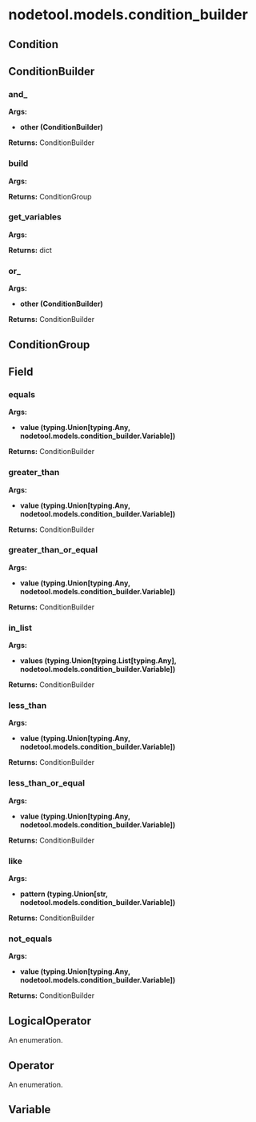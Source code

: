 # nodetool.models.condition_builder

## Condition

## ConditionBuilder

### and_

**Args:**
- **other (ConditionBuilder)**

**Returns:** ConditionBuilder

### build

**Args:**

**Returns:** ConditionGroup

### get_variables

**Args:**

**Returns:** dict

### or_

**Args:**
- **other (ConditionBuilder)**

**Returns:** ConditionBuilder

## ConditionGroup

## Field

### equals

**Args:**
- **value (typing.Union[typing.Any, nodetool.models.condition_builder.Variable])**

**Returns:** ConditionBuilder

### greater_than

**Args:**
- **value (typing.Union[typing.Any, nodetool.models.condition_builder.Variable])**

**Returns:** ConditionBuilder

### greater_than_or_equal

**Args:**
- **value (typing.Union[typing.Any, nodetool.models.condition_builder.Variable])**

**Returns:** ConditionBuilder

### in_list

**Args:**
- **values (typing.Union[typing.List[typing.Any], nodetool.models.condition_builder.Variable])**

**Returns:** ConditionBuilder

### less_than

**Args:**
- **value (typing.Union[typing.Any, nodetool.models.condition_builder.Variable])**

**Returns:** ConditionBuilder

### less_than_or_equal

**Args:**
- **value (typing.Union[typing.Any, nodetool.models.condition_builder.Variable])**

**Returns:** ConditionBuilder

### like

**Args:**
- **pattern (typing.Union[str, nodetool.models.condition_builder.Variable])**

**Returns:** ConditionBuilder

### not_equals

**Args:**
- **value (typing.Union[typing.Any, nodetool.models.condition_builder.Variable])**

**Returns:** ConditionBuilder

## LogicalOperator

An enumeration.

## Operator

An enumeration.

## Variable

